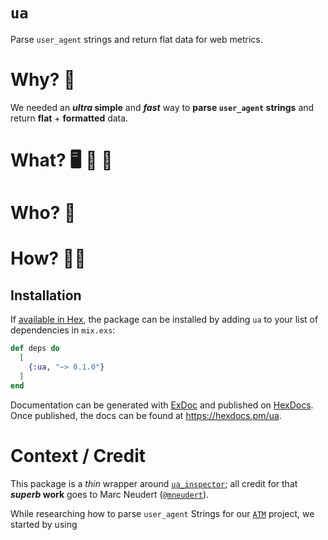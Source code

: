 <div align="centre">

# `ua` 

Parse `user_agent` strings and return flat data for web metrics.


# Why? 🤔

We needed an **_ultra_ simple** and ***fast*** way
to **parse `user_agent` strings** and 
return **flat** + **formatted** data.


# What? 🖥️ 📱 🤖



# Who? 🥋




# How? 👩‍💻




</div>


## Installation

If [available in Hex](https://hex.pm/docs/publish), the package can be installed
by adding `ua` to your list of dependencies in `mix.exs`:

```elixir
def deps do
  [
    {:ua, "~> 0.1.0"}
  ]
end
```

Documentation can be generated with [ExDoc](https://github.com/elixir-lang/ex_doc)
and published on [HexDocs](https://hexdocs.pm). Once published, the docs can
be found at <https://hexdocs.pm/ua>.


# Context / Credit

This package is a _thin_ wrapper
around 
[`ua_inspector`](https://github.com/elixir-inspector/ua_inspector);
all credit for that **_superb_ work**
goes to Marc Neudert
([`@mneudert`](https://github.com/mneudert)).


While researching how to parse `user_agent` Strings
for our 
[`ATM`](https://github.com/dwyl/atm)
project,
we started by using 